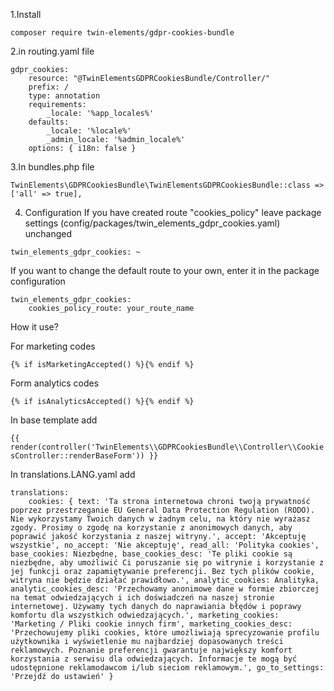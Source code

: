 1.Install

```composer require twin-elements/gdpr-cookies-bundle```

2.in routing.yaml file
```
gdpr_cookies:
    resource: "@TwinElementsGDPRCookiesBundle/Controller/"
    prefix: /
    type: annotation
    requirements:
        _locale: '%app_locales%'
    defaults:
        _locale: '%locale%'
        _admin_locale: '%admin_locale%'
    options: { i18n: false }
```

3.In bundles.php file
```
TwinElements\GDPRCookiesBundle\TwinElementsGDPRCookiesBundle::class => ['all' => true],
```

4. Configuration
If you have created route "cookies_policy" leave package settings (config/packages/twin_elements_gdpr_cookies.yaml) unchanged
```
twin_elements_gdpr_cookies: ~
```
If you want to change the default route to your own, enter it in the package configuration
```
twin_elements_gdpr_cookies:
    cookies_policy_route: your_route_name
```

How it use?

For marketing codes

```{% if isMarketingAccepted() %}{% endif %}```

Form analytics codes

```{% if isAnalyticsAccepted() %}{% endif %}```

In base template add

```{{ render(controller('TwinElements\\GDPRCookiesBundle\\Controller\\CookiesController::renderBaseForm')) }}```

In translations.LANG.yaml add
```
translations:    
    cookies: { text: 'Ta strona internetowa chroni twoją prywatność poprzez przestrzeganie EU General Data Protection Regulation (RODO). Nie wykorzystamy Twoich danych w żadnym celu, na który nie wyrażasz zgody. Prosimy o zgodę na korzystanie z anonimowych danych, aby poprawić jakość korzystania z naszej witryny.', accept: 'Akceptuję wszystkie', no_accept: 'Nie akceptuję', read_all: 'Polityka cookies', base_cookies: Niezbędne, base_cookies_desc: 'Te pliki cookie są niezbędne, aby umożliwić Ci poruszanie się po witrynie i korzystanie z jej funkcji oraz zapamiętywanie preferencji. Bez tych plików cookie, witryna nie będzie działać prawidłowo.', analytic_cookies: Analityka, analytic_cookies_desc: 'Przechowamy anonimowe dane w formie zbiorczej na temat odwiedzających i ich doświadczeń na naszej stronie internetowej. Używamy tych danych do naprawiania błędów i poprawy komfortu dla wszystkich odwiedzających.', marketing_cookies: 'Marketing / Pliki cookie innych firm', marketing_cookies_desc: 'Przechowujemy pliki cookies, które umożliwiają sprecyzowanie profilu użytkownika i wyświetlenie mu najbardziej dopasowanych treści reklamowych. Poznanie preferencji gwarantuje największy komfort korzystania z serwisu dla odwiedzających. Informacje te mogą być udostępnione reklamodawcom i/lub sieciom reklamowym.', go_to_settings: 'Przejdź do ustawień' }
```
